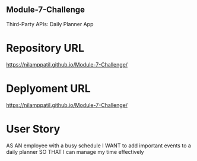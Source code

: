 ## Module-7-Challenge
Third-Party APIs: Daily Planner App
# Repository URL
https://nilamppatil.github.io/Module-7-Challenge/
# Deplyoment URL
https://nilamppatil.github.io/Module-7-Challenge/


# User Story

AS AN employee with a busy schedule
I WANT to add important events to a daily planner
SO THAT I can manage my time effectively
